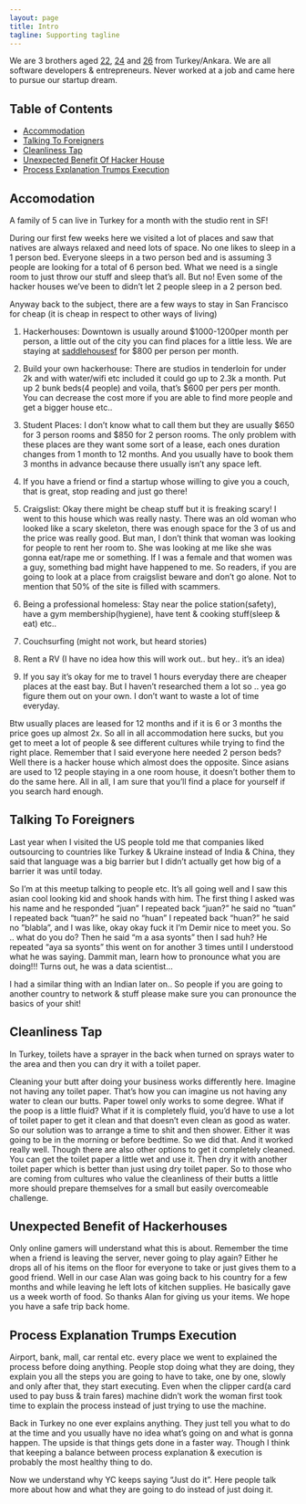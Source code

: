 ```yaml
---
layout: page
title: Intro
tagline: Supporting tagline
---
```


We are 3 brothers aged [22](https://about.me/thellimist), [24](https://about.me/demirb) and [26](https://about.me/goktugyil) from Turkey/Ankara. We are all software developers & entrepreneurs. Never worked at a job and came here to pursue our startup dream. 

## Table of Contents

- [Accommodation](#accommodation)
- [Talking To Foreigners](#talkingtoforeigneers)
- [Cleanliness Tap](#cleanlinesstap)
- [Unexpected Benefit Of Hacker House](#unexpectedbenefitofhackerhouse)
- [Process Explanation Trumps Execution](#processexplanationtrumpsexecution)

<a id="accommodation"> </a>

## Accomodation


A family of 5 can live in Turkey for a month with the studio rent in SF!

During our first few weeks here we visited a lot of places and saw that natives are always relaxed and need lots of space. No one likes to sleep in a 1 person bed. Everyone sleeps in a two person bed and is assuming 3 people are looking for a total of 6 person bed. What we need is a single room to just throw our stuff and sleep that’s all. But no! Even some of the hacker houses we’ve been to didn’t let 2 people sleep in a 2 person bed. 

Anyway back to the subject, there are a few ways to stay in San Francisco for cheap (it is cheap in respect to other ways of living)

1. Hackerhouses: Downtown is usually around $1000-1200per month per person, a little out of the city you can find places for a little less. We are staying at [saddlehousesf](saddlehousesf.com) for $800 per person per month. 

2. Build your own hackerhouse: There are studios in tenderloin for under 2k and with water/wifi etc included it could go up to 2.3k a month. Put up 2 bunk beds(4 people) and voila, that’s $600 per pers per month. You can decrease the cost more if you are able to find more people and get a bigger house etc..

3. Student Places: I don’t know what to call them but they are usually $650 for 3 person rooms and $850 for 2 person rooms. The only problem with these places are they want some sort of a lease, each ones duration changes from 1 month to 12 months. And you usually have to book them 3 months in advance because there usually isn’t any space left. 

4. If you have a friend or find a startup whose willing to give you a couch, that is great, stop reading and just go there!

5. Craigslist: Okay there might be cheap stuff but it is freaking scary! I went to this house which was really nasty. There was an old woman who looked like a scary skeleton, there was enough space for the 3 of us and the price was really good. But man, I don’t think that woman was looking for people to rent her room to. She was looking at me like she was gonna eat/rape me or something. If I was a female and that women was a guy, something bad might have happened to me. So readers, if you are going to look at a place from craigslist beware and don’t go alone. Not to mention that 50% of the site is filled with scammers.

6. Being a professional homeless: Stay near the police station(safety), have a gym membership(hygiene), have tent & cooking stuff(sleep & eat) etc.. 

7. Couchsurfing (might not work, but heard stories)

8. Rent a RV (I have no idea how this will work out.. but hey.. it’s an idea)

9. If you say it’s okay for me to travel 1 hours everyday there are cheaper places at the east bay. But I haven’t researched them a lot so .. yea go figure them out on your own. I don’t want to waste a lot of time everyday. 

Btw usually places are leased for 12 months and if it is 6 or 3 months the price goes up almost 2x.
So all in all accommodation here sucks, but you get to meet a lot of people & see different cultures while trying to find the right place.
Remember that I said everyone here needed 2 person beds? Well there is a hacker house which almost does the opposite. Since asians are used to 12 people staying in a one room house, it doesn’t bother them to do the same here.
All in all, I am sure that you’ll find a place for yourself if you search hard enough.

<a id="talkingtoforeigneers"> </a>


## Talking To Foreigners



Last year when I visited the US people told me that companies liked outsourcing to countries like Turkey & Ukraine instead of India & China, they said that language was a big barrier but I didn’t actually get how big of a barrier it was until today. 

So I’m at this meetup talking to people etc. It’s all going well and I saw this asian cool looking kid and shook hands with him. The first thing I asked was his name and he responded “juan” I repeated back “juan?” he said no “tuan” I repeated back “tuan?” he said no “huan” I repeated back “huan?” he said no ”blabla”, and I was like, okay okay fuck it I’m Demir nice to meet you. So .. what do you do? Then he said “m a asa syonts” then I sad huh? He repeated “aya sa syonts” this went on for another 3 times until I understood what he was saying. Dammit man, learn how to pronounce what you are doing!!! Turns out, he was a data scientist...

I had a similar thing with an Indian later on.. So people if you are going to another country to network & stuff please make sure you can pronounce the basics of your shit!

<a id="cleanlinesstap"> </a>

## Cleanliness Tap


In Turkey, toilets have a sprayer in the back when turned on sprays water to the area and then you can dry it with a toilet paper. 

Cleaning your butt after doing your business works differently here. Imagine not having any toilet paper. That’s how you can imagine us not having any water to clean our butts. Paper towel only works to some degree. What if the poop is a little fluid? What if it is completely fluid, you’d have to use a lot of toilet paper to get it clean and that doesn’t even clean as good as water. So our solution was to arrange a time to shit and then shower. Either it was going to be in the morning or before bedtime. So we did that. And it worked really well. Though there are also other options to get it completely cleaned. 
You can get the toilet paper a little wet and use it. Then dry it with another toilet paper which is better than just using dry toilet paper. 
So to those who are coming from cultures who value the cleanliness of their butts a little more should prepare themselves for a small but easily overcomeable challenge.

<a id="unexpectedbenefitofhackerhouse"> </a>

## Unexpected Benefit of Hackerhouses


Only online gamers will understand what this is about. Remember the time when a friend is leaving the server, never going to play again? Either he drops all of his items on the floor for everyone to take or just gives them to a good friend. Well in our case Alan was going back to his country for a few months and while leaving he left lots of kitchen supplies. He basically gave us a week worth of food. So thanks Alan for giving us your items. We hope you have a safe trip back home. 

<a id="processexplanationtrumpsexecution"> </a>

## Process Explanation Trumps Execution


Airport, bank, mall, car rental etc. every place we went to explained the process before doing anything. People stop doing what they are doing, they explain you all the steps you are going to have to take, one by one, slowly and only after that, they start executing. Even when the clipper card(a card used to pay buss & train fares) machine didn’t work the woman first took time to explain the process instead of just trying to use the machine. 

Back in Turkey no one ever explains anything. They just tell you what to do at the time and you usually have no idea what’s going on and what is gonna happen. The upside is that things gets done in a faster way. Though I think that keeping a balance between process explanation & execution is probably the most healthy thing to do. 

Now we understand why YC keeps saying “Just do it”. Here people talk more about how and what they are going to do instead of just doing it.




<!---->
<!--{% include JB/setup %}-->
<!---->
<!--Read [Jekyll Quick Start](http://jekyllbootstrap.com/usage/jekyll-quick-start.html)-->
<!---->


<!--## Sample Posts-->
<!---->
<!--This blog contains sample posts which help stage pages and blog data.-->
<!--When you don't need the samples anymore just delete the `_posts/core-samples` folder.-->
<!---->
<!--    $ rm -rf _posts/core-samples-->
<!---->
<!--Here's a sample "posts list".-->

<!--<ul class="posts">-->
<!--  {% for post in site.posts %}-->
<!--    <li><span>{{ post.date | date_to_string }}</span> &raquo; <a href="{{ BASE_PATH }}{{ post.url }}">{{ post.title }}</a></li>-->
<!--  {% endfor %}-->
<!--</ul>-->


